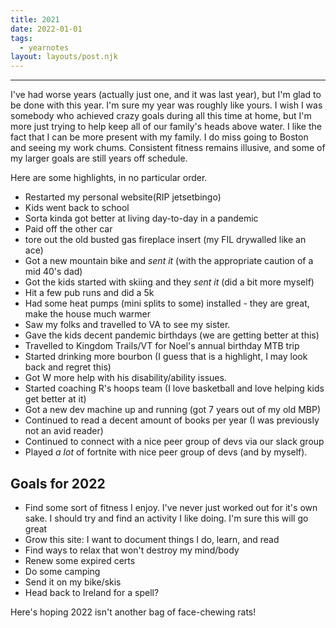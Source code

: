 ```yaml
---
title: 2021
date: 2022-01-01
tags:
  - yearnotes 
layout: layouts/post.njk
---
```


<hr>
I've had worse years (actually just one, and it was last year), but I'm glad to be done with this year.  I'm sure my year was roughly like yours. I wish I was somebody who achieved crazy goals during all this time at home, but I'm more just trying to help keep all of our family's heads above water. I like the fact that I can be more present with my family. I do miss going to Boston and seeing my work chums. Consistent fitness remains illusive, and some of my larger goals are still years off schedule.

Here are some highlights, in no particular order.

- Restarted my personal website(RIP jetsetbingo)
- Kids went back to school
- Sorta kinda got better at living day-to-day in a pandemic
- Paid off the other car
- tore out the old busted gas fireplace insert (my FIL drywalled like an ace)
- Got a new mountain bike and *sent it* (with the appropriate caution of a mid 40's dad)
- Got the kids started with skiing and they *sent it* (did a bit more myself)
- Hit a few pub runs and did a 5k
- Had some heat pumps (mini splits to some) installed - they are great, make the house much warmer
- Saw my folks and travelled to VA to see my sister.
- Gave the kids decent pandemic birthdays (we are getting better at this)
- Travelled to Kingdom Trails/VT for Noel's annual birthday MTB trip
- Started drinking more bourbon (I guess that is a highlight, I may look back and regret this)
- Got W more help with his disability/ability issues.
- Started coaching R's hoops team (I love basketball and love helping kids get better at it)
- Got a new dev machine up and running (got 7 years out of my old MBP)
- Continued to read a decent amount of books per year (I was previously not an avid reader)
- Continued to connect with a nice peer group of devs via our slack group
- Played *a lot* of fortnite with nice peer group of devs (and by myself).


## Goals for 2022
- Find some sort of fitness I enjoy. I've never just worked out for it's own sake. I should try and find an activity I like doing. I'm sure this will go great
- Grow this site: I want to document things I do, learn, and read
- Find ways to relax that won't destroy my mind/body
- Renew some expired certs
- Do some camping 
- Send it on my bike/skis
- Head back to Ireland for a spell?

Here's hoping 2022 isn't another bag of face-chewing rats!